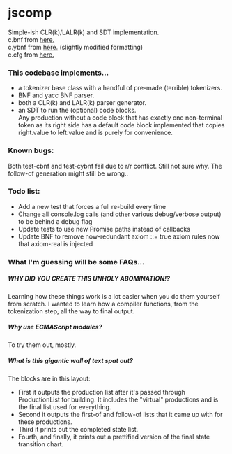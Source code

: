 # jscomp

Simple-ish CLR(k)/LALR(k) and SDT implementation.  
c.bnf from [here.](https://cs.wmich.edu/~gupta/teaching/cs4850/sumII06/The%20syntax%20of%20C%20in%20Backus-Naur%20form.htm)  
c.ybnf from [here.](http://www.cs.man.ac.uk/~pjj/bnf/c_syntax.bnf) (slightly modified formatting)  
c.cfg from [here.](https://www.cs.dartmouth.edu/~mckeeman/cs48/references/c.html)  

### This codebase implements...
* a tokenizer base class with a handful of pre-made (terrible) tokenizers.
* BNF and yacc BNF parser.  
* both a CLR(k) and LALR(k) parser generator.  
* an SDT to run the (optional) code blocks.  
 Any production without a code block that has exactly one non-terminal token as its right side has a default code block implemented that copies right.value to left.value and is purely for convenience.

### Known bugs:

Both test-cbnf and test-cybnf fail due to r/r conflict. Still not sure why. The follow-of generation might still be wrong..

### Todo list:

* Add a new test that forces a full re-build every time  
* Change all console.log calls (and other various debug/verbose output) to be behind a debug flag  
* Update tests to use new Promise paths instead of callbacks  
* Update BNF to remove now-redundant axiom ::= true axiom rules now that axiom-real is injected

### What I'm guessing will be some FAQs...

##### WHY DID YOU CREATE THIS UNHOLY ABOMINATION!?
Learning how these things work is a lot easier when you do them yourself from scratch. I wanted to learn how a compiler functions, from the tokenization step, all the way to final output.

##### Why use ECMAScript modules?
To try them out, mostly.

##### What is this gigantic wall of text spat out?
The blocks are in this layout:
* First it outputs the production list after it's passed through ProductionList for building. It includes the "virtual" productions and is the final list used for everything.
* Second it outputs the first-of and follow-of lists that it came up with for these productions.
* Third it prints out the completed state list.
* Fourth, and finally, it prints out a prettified version of the final state transition chart.
